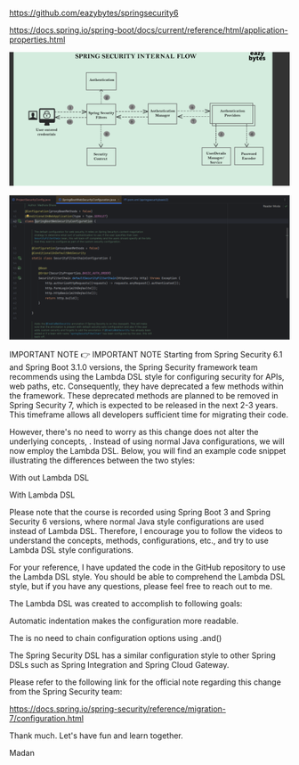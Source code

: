 https://github.com/eazybytes/springsecurity6

https://docs.spring.io/spring-boot/docs/current/reference/html/application-properties.html

![img.png](img.png)

![img_1.png](img_1.png)

IMPORTANT NOTE
👉 IMPORTANT NOTE
Starting from Spring Security 6.1 and Spring Boot 3.1.0 versions, the Spring Security framework team recommends using the Lambda DSL style for configuring security for APIs, web paths, etc. Consequently, they have deprecated a few methods within the framework. These deprecated methods are planned to be removed in Spring Security 7, which is expected to be released in the next 2-3 years. This timeframe allows all developers sufficient time for migrating their code.

However, there's no need to worry as this change does not alter the underlying concepts, . Instead of using normal Java configurations, we will now employ the Lambda DSL. Below, you will find an example code snippet illustrating the differences between the two styles:

With out Lambda DSL


With Lambda DSL


Please note that the course is recorded using Spring Boot 3 and Spring Security 6 versions, where normal Java style configurations are used instead of Lambda DSL. Therefore, I encourage you to follow the videos to understand the concepts, methods, configurations, etc., and try to use Lambda DSL style configurations.

For your reference, I have updated the code in the GitHub repository to use the Lambda DSL style. You should be able to comprehend the Lambda DSL style, but if you have any questions, please feel free to reach out to me.

The Lambda DSL was created to accomplish to following goals:

Automatic indentation makes the configuration more readable.

The is no need to chain configuration options using .and()

The Spring Security DSL has a similar configuration style to other Spring DSLs such as Spring Integration and Spring Cloud Gateway.

Please refer to the following link for the official note regarding this change from the Spring Security team:

https://docs.spring.io/spring-security/reference/migration-7/configuration.html



Thank much. Let's have fun and learn together.

Madan